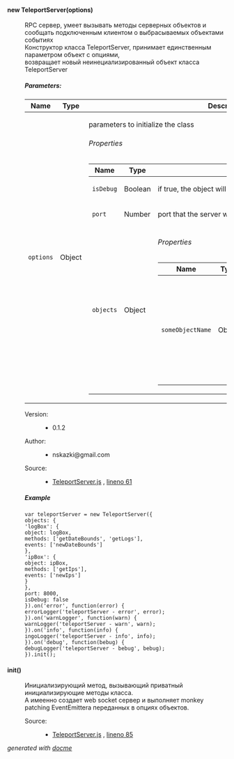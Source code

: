 <!-- START docme generated API please keep comment here to allow auto update -->
<!-- DON'T EDIT THIS SECTION, INSTEAD RE-RUN docme TO UPDATE -->

<div>
<div class="jsdoc-githubify">
<section>
<article>
<div class="container-overview">
<dt>
<h4 class="name" id="TeleportServer"><span class="type-signature"></span>new TeleportServer<span class="signature">(options)</span><span class="type-signature"></span></h4>
</dt>
<dd>
<div class="description">
<p>RPC сервер, умеет вызывать методы серверных объектов и сообщать подключенным клиентом о выбрасываемых объектами событиях
<br>
Конструктор класса TeleportServer, принимает единственным параметром объект с опциями,<br>
возвращает новый неинециализированный объект класса TeleportServer</p>
</div>
<h5>Parameters:</h5>
<table class="params">
<thead>
<tr>
<th>Name</th>
<th>Type</th>
<th class="last">Description</th>
</tr>
</thead>
<tbody>
<tr>
<td class="name"><code>options</code></td>
<td class="type">
<span class="param-type">Object</span>
</td>
<td class="description last"><p>parameters to initialize the class</p>
<h6>Properties</h6>
<table class="params">
<thead>
<tr>
<th>Name</th>
<th>Type</th>
<th class="last">Description</th>
</tr>
</thead>
<tbody>
<tr>
<td class="name"><code>isDebug</code></td>
<td class="type">
<span class="param-type">Boolean</span>
</td>
<td class="description last"><p>if true, the object will emit debug events.</p></td>
</tr>
<tr>
<td class="name"><code>port</code></td>
<td class="type">
<span class="param-type">Number</span>
</td>
<td class="description last"><p>port that the server will listen.</p></td>
</tr>
<tr>
<td class="name"><code>objects</code></td>
<td class="type">
<span class="param-type">Object</span>
</td>
<td class="description last">
<h6>Properties</h6>
<table class="params">
<thead>
<tr>
<th>Name</th>
<th>Type</th>
<th class="last">Description</th>
</tr>
</thead>
<tbody>
<tr>
<td class="name"><code>someObjectName</code></td>
<td class="type">
<span class="param-type">Object</span>
</td>
<td class="description last">
<h6>Properties</h6>
<table class="params">
<thead>
<tr>
<th>Name</th>
<th>Type</th>
<th class="last">Description</th>
</tr>
</thead>
<tbody>
<tr>
<td class="name"><code>object</code></td>
<td class="type">
<span class="param-type">Object</span>
</td>
<td class="description last"></td>
</tr>
<tr>
<td class="name"><code>methods</code></td>
<td class="type">
<span class="param-type">Array.&lt;string></span>
</td>
<td class="description last"></td>
</tr>
<tr>
<td class="name"><code>events</code></td>
<td class="type">
<span class="param-type">Array.&lt;string></span>
</td>
<td class="description last"></td>
</tr>
</tbody>
</table>
</td>
</tr>
</tbody>
</table>
</td>
</tr>
</tbody>
</table>
</td>
</tr>
</tbody>
</table>
<dl class="details">
<dt class="tag-version">Version:</dt>
<dd class="tag-version"><ul class="dummy"><li>0.1.2</li></ul></dd>
<dt class="tag-author">Author:</dt>
<dd class="tag-author">
<ul>
<li>nskazki@gmail.com</li>
</ul>
</dd>
<dt class="tag-source">Source:</dt>
<dd class="tag-source"><ul class="dummy">
<li>
<a href="https://github.com/MyNodeComponents/TeleportServer/blob/master/TeleportServer.js">TeleportServer.js</a>
<span>, </span>
<a href="https://github.com/MyNodeComponents/TeleportServer/blob/master/TeleportServer.js#L61">lineno 61</a>
</li>
</ul></dd>
</dl>
<h5>Example</h5>
<code id="js" class="prettyprint lang-js">var teleportServer = new TeleportServer({
objects: {
'logBox': {
object: logBox,
methods: ['getDateBounds', 'getLogs'],
events: ['newDateBounds']
},
'ipBox': {
object: ipBox,
methods: ['getIps'],
events: ['newIps']
}
},
port: 8000,
isDebug: false
}).on('error', function(error) {
errorLogger('teleportServer - error', error);
}).on('warnLogger', function(warn) {
warnLogger('teleportServer - warn', warn);
}).on('info', function(info) {
ingoLogger('teleportServer - info', info);
}).on('debug', function(bebug) {
debugLogger('teleportServer - bebug', bebug);
}).init();</code>
</dd>
</div>
<dl>
<dt>
<h4 class="name" id="init"><span class="type-signature"></span>init<span class="signature">()</span><span class="type-signature"></span></h4>
</dt>
<dd>
<div class="description">
<p>Инициализирующий метод, вызывающий приватный инициализирующие методы класса.<br>
А имеенно создает web socket сервер и выполняет monkey patching EventEmittera переданных в опциях объектов.</p>
</div>
<dl class="details">
<dt class="tag-source">Source:</dt>
<dd class="tag-source"><ul class="dummy">
<li>
<a href="https://github.com/MyNodeComponents/TeleportServer/blob/master/TeleportServer.js">TeleportServer.js</a>
<span>, </span>
<a href="https://github.com/MyNodeComponents/TeleportServer/blob/master/TeleportServer.js#L85">lineno 85</a>
</li>
</ul></dd>
</dl>
</dd>
</dl>
</article>
</section>
</div>

*generated with [docme](https://github.com/thlorenz/docme)*
</div>
<!-- END docme generated API please keep comment here to allow auto update -->
